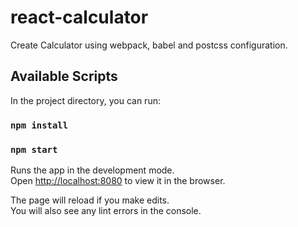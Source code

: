 # react-calculator
Create Calculator using webpack, babel and postcss configuration.

## Available Scripts

In the project directory, you can run:

### `npm install`

### `npm start`

Runs the app in the development mode.\
Open [http://localhost:8080](http://localhost:8080) to view it in the browser.

The page will reload if you make edits.\
You will also see any lint errors in the console.
